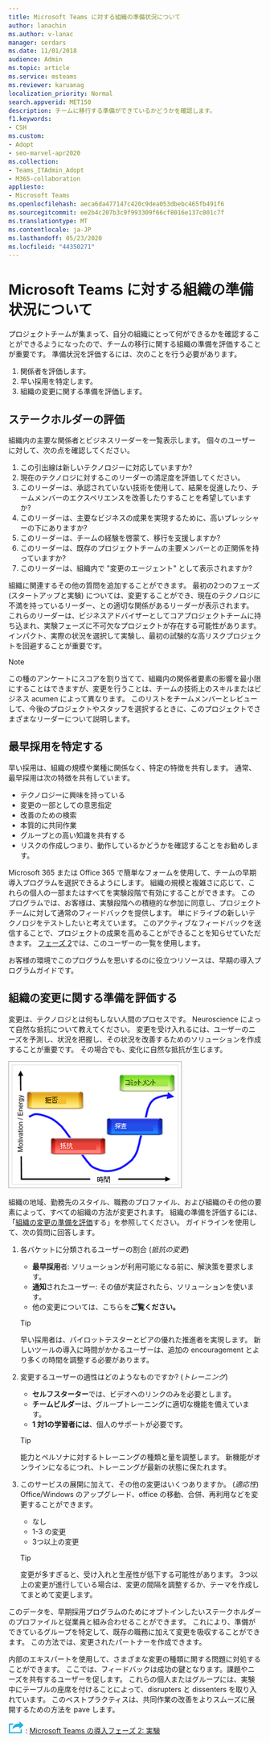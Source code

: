 ```yaml
---
title: Microsoft Teams に対する組織の準備状況について
author: lanachin
ms.author: v-lanac
manager: serdars
ms.date: 11/01/2018
audience: Admin
ms.topic: article
ms.service: msteams
ms.reviewer: karuanag
localization_priority: Normal
search.appverid: MET150
description: チームに移行する準備ができているかどうかを確認します。
f1.keywords:
- CSH
ms.custom:
- Adopt
- seo-marvel-apr2020
ms.collection:
- Teams_ITAdmin_Adopt
- M365-collaboration
appliesto:
- Microsoft Teams
ms.openlocfilehash: aeca6da477147c420c9dea053dbebc465fb491f6
ms.sourcegitcommit: ee2b4c207b3c9f993309f66cf8016e137c001c7f
ms.translationtype: MT
ms.contentlocale: ja-JP
ms.lasthandoff: 05/23/2020
ms.locfileid: "44350271"
---
```

# <a name="how-ready-is-your-organization-for-microsoft-teams"></a>Microsoft Teams に対する組織の準備状況について

プロジェクトチームが集まって、自分の組織にとって何ができるかを確認することができるようになったので、チームの移行に関する組織の準備を評価することが重要です。 準備状況を評価するには、次のことを行う必要があります。

1. 関係者を評価します。
2. 早い採用を特定します。
3. 組織の変更に関する準備を評価します。 

## <a name="assess-your-stakeholders"></a>ステークホルダーの評価

組織内の主要な関係者とビジネスリーダーを一覧表示します。 個々のユーザーに対して、次の点を確認してください。
 
1. この引出線は新しいテクノロジーに対応していますか?
2. 現在のテクノロジに対するこのリーダーの満足度を評価してください。
3. このリーダーは、承認されていない技術を使用して、結果を促進したり、チームメンバーのエクスペリエンスを改善したりすることを希望していますか?
4. このリーダーは、主要なビジネスの成果を実現するために、高いプレッシャーの下にありますか? 
5. このリーダーは、チームの経験を啓蒙て、移行を支援しますか?
6. このリーダーは、既存のプロジェクトチームの主要メンバーとの正関係を持っていますか?
7. このリーダーは、組織内で "変更のエージェント" として表示されますか?  

組織に関連するその他の質問を追加することができます。 最初の2つのフェーズ (スタートアップと実験) については、変更することができ、現在のテクノロジに不満を持っているリーダー、との適切な関係があるリーダーが表示されます。 これらのリーダーは、ビジネスアドバイザーとしてコアプロジェクトチームに持ち込まれ、実験フェーズに不可欠なプロジェクトが存在する可能性があります。 インパクト、実際の状況を選択して実験し、最初の試験的な高リスクプロジェクトを回避することが重要です。
   
> [!NOTE]
> この種のアンケートにスコアを割り当てて、組織内の関係者要素の影響を最小限にすることはできますが、変更を行うことは、チームの技術上のスキルまたはビジネス acumen によって異なります。 このリストをチームメンバーとレビューして、今後のプロジェクトやスタッフを選択するときに、このプロジェクトでさまざまなリーダーについて説明します。 

## <a name="identify-early-adopters"></a>最早採用を特定する

早い採用は、組織の規模や業種に関係なく、特定の特徴を共有します。 通常、最早採用は次の特徴を共有しています。

- テクノロジーに興味を持っている
- 変更の一部としての意思指定
- 改善のための検索
- 本質的に共同作業
- グループとの高い知識を共有する
- リスクの作成しつまり、動作しているかどうかを確認することをお勧めします。

Microsoft 365 または Office 365 で簡単なフォームを使用して、チームの早期導入プログラムを選択できるようにします。 組織の規模と複雑さに応じて、これらの個人の一部またはすべてを実験段階で有効にすることができます。 このプログラムでは、お客様は、実験段階への積極的な参加に同意し、プロジェクトチームに対して通常のフィードバックを提供します。 単にドライブの新しいテクノロジをテストしたいと考えています。 このアクティブなフィードバックを送信することで、プロジェクトの成果を高めることができることを知らせていただきます。 [フェーズ 2](teams-adoption-phase2-experiment.md)では、このユーザーの一覧を使用します。

お客様の環境でこのプログラムを思いするのに役立つリソースは、早期の導入プログラムガイドです。  
 
## <a name="assess-your-organizations-readiness-for-change"></a>組織の変更に関する準備を評価する

変更は、テクノロジとは何もしない人間のプロセスです。 Neuroscience によって自然な抵抗について教えてください。 変更を受け入れるには、ユーザーのニーズを予測し、状況を把握し、その状況を改善するためのソリューションを作成することが重要です。 その場合でも、変化に自然な抵抗が生じます。  

![変化の抵抗を示すグラフ](media/teams-adoption-resistance.png)

組織の地域、勤務先のスタイル、職務のプロファイル、および組織のその他の要素によって、すべての組織の方法が変更されます。 組織の準備を評価するには、「[組織の変更の準備を評価](upgrade-org-change-readiness.md)する」を参照してください。 ガイドラインを使用して、次の質問に回答します。

1. 各バケットに分類されるユーザーの割合 (*抵抗の変更*)
    - **最早採用**者: ソリューションが利用可能になる前に、解決策を要求します。
    - **通知**されたユーザー: その値が実証されたら、ソリューションを使います。
    - 他の変更については、こちらを**ご覧ください。**
    
   > [!TIP]
   > 早い採用者は、パイロットテスターとピアの優れた推進者を実現します。 新しいツールの導入に時間がかかるユーザーは、追加の encouragement とより多くの時間を調整する必要があります。 

2. 変更するユーザーの適性はどのようなものですか? (*トレーニング*)
    - **セルフスターター**では、ビデオへのリンクのみを必要とします。
    - **チームビルダー**は、グループトレーニングに適切な機能を備えています。
    - **1 対1の学習者には**、個人のサポートが必要です。

    > [!TIP]
    > 能力とペルソナに対するトレーニングの種類と量を調整します。 新機能がオンラインになるにつれ、トレーニングが最新の状態に保たれます。

3. このサービスの展開に加えて、その他の変更はいくつありますか。 (*適応性*) <br/>Office/Windows のアップグレード、office の移動、合併、再利用などを変更することができます。
    - なし
    - 1-3 の変更
    - 3つ以上の変更
 
    > [!TIP] 
    > 変更が多すぎると、受け入れと生産性が低下する可能性があります。 3つ以上の変更が進行している場合は、変更の間隔を調整するか、テーマを作成してまとめて変更します。  

このデータを、早期採用プログラムのためにオプトインしたいステークホルダーのプロファイルと従業員と組み合わせることができます。 これにより、準備ができているグループを特定して、既存の職務に加えて変更を吸収することができます。 この方法では、変更されたパートナーを作成できます。

内部のエキスパートを使用して、さまざまな変更の種類に関する問題に対処することができます。 ここでは、フィードバックは成功の鍵となります。課題やニーズを共有するユーザーを促します。 これらの個人またはグループには、実験中にテーブルの座席を付けることによって、disrupters と dissenters を取り入れています。 このベストプラクティスは、共同作業の改善をよりスムーズに展開するための方法を pave します。  

![次の手順を示すアイコン ](media/teams-adoption-next-icon.png) : [Microsoft Teams の導入フェーズ 2: 実験](teams-adoption-phase2-experiment.md) 
